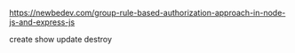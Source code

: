 https://newbedev.com/group-rule-based-authorization-approach-in-node-js-and-express-js


create
show
update
destroy












